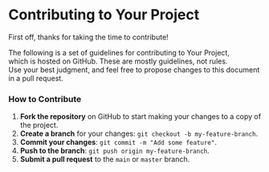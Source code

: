 # Contributing to Your Project  
  
First off, thanks for taking the time to contribute!  
  
The following is a set of guidelines for contributing to Your Project,  
which is hosted on GitHub. These are mostly guidelines, not rules.  
Use your best judgment, and feel free to propose changes to this document in a pull request.  
  
### How to Contribute  
  
1. **Fork the repository** on GitHub to start making your changes to a copy of the project.  
2. **Create a branch** for your changes: `git checkout -b my-feature-branch`.  
3. **Commit your changes**: `git commit -m "Add some feature"`.  
4. **Push to the branch**: `git push origin my-feature-branch`.  
5. **Submit a pull request** to the `main` or `master` branch.  
  
